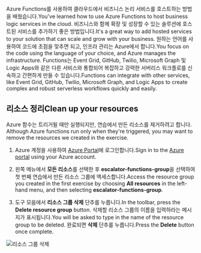 <span data-ttu-id="b3b73-101">Azure Functions를 사용하여 클라우드에서 비즈니스 논리 서비스를 호스트하는 방법을 배웠습니다.</span><span class="sxs-lookup"><span data-stu-id="b3b73-101">You've learned how to use Azure Functions to host business logic services in the cloud.</span></span> <span data-ttu-id="b3b73-102">비즈니스와 함께 확장 및 성장할 수 있는 솔루션에 호스트된 서비스를 추가하기 좋은 방법입니다.</span><span class="sxs-lookup"><span data-stu-id="b3b73-102">It's a great way to add hosted services to your solution that can scale and grow with your business.</span></span> <span data-ttu-id="b3b73-103">원하는 언어를 사용하여 코드에 초점을 맞추면 되고, 인프라 관리는 Azure에서 합니다.</span><span class="sxs-lookup"><span data-stu-id="b3b73-103">You focus on the code using the language of your choice, and Azure manages the infrastructure.</span></span> <span data-ttu-id="b3b73-104">Functions는 Event Grid, GitHub, Twilio, Microsoft Graph 및 Logic Apps와 같은 다른 서비스와 통합되어 복잡하고 강력한 서버리스 워크플로를 신속하고 간편하게 만들 수 있습니다.</span><span class="sxs-lookup"><span data-stu-id="b3b73-104">Functions can integrate with other services, like Event Grid, GitHub, Twilio, Microsoft Graph, and Logic Apps to create complex and robust serverless workflows quickly and easily.</span></span>

## <a name="clean-up-your-resources"></a><span data-ttu-id="b3b73-105">리소스 정리</span><span class="sxs-lookup"><span data-stu-id="b3b73-105">Clean up your resources</span></span>
<span data-ttu-id="b3b73-106"><!---TODO: Do we need to include cleanup for the free education tier?---> Azure 함수는 트리거될 때만 실행되지만, 연습에서 만든 리소스를 제거하려고 합니다.</span><span class="sxs-lookup"><span data-stu-id="b3b73-106"><!---TODO: Do we need to include cleanup for the free education tier?---> Although Azure functions run only when they're triggered, you may want to remove the resources we created in the exercise.</span></span>

1. <span data-ttu-id="b3b73-107">Azure 계정을 사용하여 [Azure Portal](https://portal.azure.com?azure-portal=true)에 로그인합니다.</span><span class="sxs-lookup"><span data-stu-id="b3b73-107">Sign in to the [Azure portal](https://portal.azure.com?azure-portal=true) using your Azure account.</span></span>

1. <span data-ttu-id="b3b73-108">왼쪽 메뉴에서 **모든 리소스**를 선택한 후 **escalator-functions-group**을 선택하여 첫 번째 연습에서 만든 리소스 그룹에 액세스합니다.</span><span class="sxs-lookup"><span data-stu-id="b3b73-108">Access the resource group you created in the first exercise by choosing **All resources** in the left-hand menu, and then selecting **escalator-functions-group**.</span></span>

1. <span data-ttu-id="b3b73-109">도구 모음에서 **리소스 그룹 삭제** 단추를 누릅니다.</span><span class="sxs-lookup"><span data-stu-id="b3b73-109">In the toolbar, press the **Delete resource group** button.</span></span> <span data-ttu-id="b3b73-110">삭제할 리소스 그룹의 이름을 입력하라는 메시지가 표시됩니다.</span><span class="sxs-lookup"><span data-stu-id="b3b73-110">You will be asked to type in the name of the resource group to be deleted.</span></span> <span data-ttu-id="b3b73-111">완료되면 **삭제** 단추를 누릅니다.</span><span class="sxs-lookup"><span data-stu-id="b3b73-111">Press the **Delete** button once complete.</span></span>  

![리소스 그룹 삭제](../media-draft/6-cleanup.png)